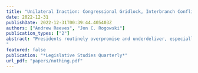 ```yaml
---
title: "Unilateral Inaction: Congressional Gridlock, Interbranch Conflict, and Public Evaluations of Executive Power"
date: 2022-12-31
publishDate: 2022-12-31T00:39:44.405403Z
authors: ["Andrew Reeves", "Jon C. Rogowski"]
publication_types: ["2"]
abstract: "Presidents routinely overpromise and underdeliver, especially amidst partisan polarization, narrow congressional majorities, and persistent gridlock. As Congress routinely stymies their legislative agendas, presidents consider alternative courses of action. We study public re- actions to unilateral power in the context of congressional inaction. While some research suggests that presidents cannot afford to pass up opportunities for action, more recent scholarship indicates that the public holds negative views of unilateral power and disapproves of its use. Survey experiments embedded on a national sample of Americans provide unambiguous evidence of the costs of unilateral power. Across three policy areas and between- and within-respondent analyses, the public responds negatively when presidents exercise unilateral power rather than accept the status quo, even among individuals who share the president’s policy views. Our results suggest that while legislative gridlock may increase the appeal of unilateral power, its use may come at a steep public cost.
"
featured: false
publication: "*Legislative Studies Quarterly*"
url_pdf: "papers/nothing.pdf"
---
```


